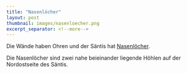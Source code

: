 ```yaml
---
title: "Nasenlöcher"
layout: post
thumbnail: images/nasenloecher.png
excerpt_separator: <!--more-->
---
```


Die Wände haben Ohren und der Säntis hat [Nasenlöcher](https://s.geo.admin.ch/9d5219cbe9).

Die Nasenlöcher sind zwei nahe beieinander liegende Höhlen auf der Nordostseite des Säntis.  
<!--more-->